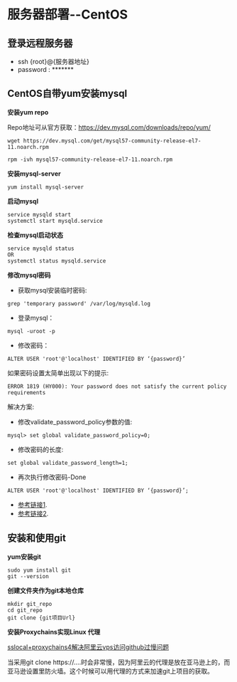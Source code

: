 # 服务器部署--CentOS

## 登录远程服务器
- ssh {root}@{服务器地址}
- password : *******

## CentOS自带yum安装mysql
**安装yum repo**

Repo地址可从官方获取：https://dev.mysql.com/downloads/repo/yum/

```
wget https://dev.mysql.com/get/mysql57-community-release-el7-11.noarch.rpm

rpm -ivh mysql57-community-release-el7-11.noarch.rpm

```

**安装mysql-server**

```
yum install mysql-server

```
**启动mysql**

```
service mysqld start 
systemctl start mysqld.service

```
**检查mysql启动状态**

```
service mysqld status
OR
systemctl status mysqld.service

```
**修改mysql密码**

- 获取mysql安装临时密码:
```
grep 'temporary password' /var/log/mysqld.log
```
- 登录mysql：
```
mysql -uroot -p
```
- 修改密码：
```
ALTER USER 'root'@'localhost' IDENTIFIED BY ‘{password}’
```

如果密码设置太简单出现以下的提示:

```
ERROR 1819 (HY000): Your password does not satisfy the current policy requirements
```
解决方案:

- 修改validate_password_policy参数的值:
```
mysql> set global validate_password_policy=0;
``` 

- 修改密码的长度:
```
set global validate_password_length=1;
```

- 再次执行修改密码-Done
```
ALTER USER 'root'@'localhost' IDENTIFIED BY ‘{password}’;
```

- [参考链接1](#https://www.biaodianfu.com/centos-7-install-mysql.html).
- [参考链接2](#http://blog.csdn.net/zyw_java/article/details/70949596).


## 安装和使用git
**yum安装git**

```
sudo yum install git
git --version
```

**创建文件夹作为git本地仓库**

```
mkdir git_repo
cd git_repo
git clone {git项目Url}
```

**安装Proxychains实现Linux 代理**

[sslocal+proxychains4解决阿里云vps访问github过慢问题](https://www.jianshu.com/p/25302c018dab)

当采用git clone https://....时会非常慢，因为阿里云的代理是放在亚马逊上的，而亚马逊设置里防火墙。这个时候可以用代理的方式来加速git上项目的获取。
